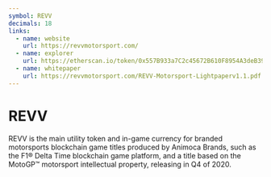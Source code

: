 ```yaml
---
symbol: REVV
decimals: 18
links:
  - name: website
    url: https://revvmotorsport.com/
  - name: explorer
    url: https://etherscan.io/token/0x557B933a7C2c45672B610F8954A3deB39a51A8Ca
  - name: whitepaper
    url: https://revvmotorsport.com/REVV-Motorsport-Lightpaperv1.1.pdf
---
```


# REVV

REVV is the main utility token and in-game currency for branded motorsports blockchain game titles produced by Animoca Brands, such as the F1® Delta Time blockchain game platform, and a title based on the MotoGP™ motorsport intellectual property, releasing in Q4 of 2020.
